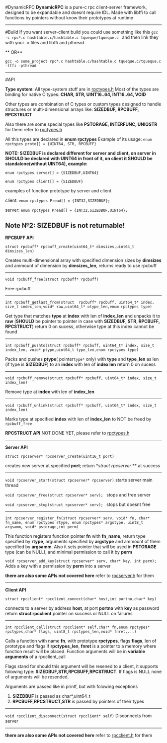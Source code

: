 #DynamicRPC
**DynamicRPC** is a pure-c rpc client-server framework, designed to be expandable and doesnt require IDL. Made with libffi to call functions by pointers without know their prototypes at runtime

------------


#Build
 If you want server-client build you could use something like this
 `gcc -c rpc*.c hashtable.c/hashtable.c tqueque/tqueque.c `
 and then link they with your .o files and libffi and pthread
 
** OR**
 
 `gcc -o some_project rpc*.c hashtable.c/hashtable.c tqueque.c/tqueque.c -lffi -pthread`
 
------------


#API

**Type system**: 
All type-system stuff are in [rpctypes.h](http://github.com/catmengi/DynamicRPC/blob/master/rpctypes.h "rpctypes.h")
Most of the types are binding for native C types: **CHAR, STR, UINT16..64, INT16..64, VOID**

Other types are combination of C types or custom types designed to handle structures or 
multi-dimensional arrays like: **SIZEDBUF, RPCBUFF, RPCSTRUCT**

Also there are some special types like **PSTORAGE, INTERFUNC, UNIQSTR**
for them refer to [rpctypes.h](http://github.com/catmengi/DynamicRPC/blob/master/rpctypes.h "rpctypes.h")

All this types are declared in **enum rpctypes**
Example of its usage:  `enum rpctypes proto[] = {UINT64, STR, RPCBUFF}`

**NOTE: SIZEDBUF is declared different for server and client, on server in SHOULD be declared with UINT64 in front of it, on client it SHOULD be standalone(without UINT64), example:**

`enum rpctypes server[] = {SIZEDBUF,UINT64}`

`enum rpctypes client[] = {SIZEDBUF}`
 
 
examples of function prototype by server and client

client:   `enum rpctypes Pread[] = {INT32,SIZEDBUF};`

server:   `enum rpctypes Pread[] = {INT32,SIZEDBUF,UINT64};`


**Note №2: SIZEDBUF is not returnable!**
------------


**RPCBUFF API**

`struct rpcbuff* rpcbuff_create(uint64_t* dimsizes,uint64_t dimsizes_len)`

Creates multi-dimensional array with specified dimension sizes by **dimsizes** and ammount of dimension by **dimsizes_len**, returns ready to use rpcbuff

------------


`void rpcbuff_free(struct rpcbuff* rpcbuff)`

Free rpcbuff

------------


`int rpcbuff_getlast_from(struct  rpcbuff* rpcbuff, uint64_t* index, size_t index_len,void* raw,uint64_t* otype_len,enum rpctypes type)`

Get type that matches **type** at **index** with len of **index_len** and unpacks it to **raw** (**SHOULD** be pointer to pointer in case with **SIZEDBUF, STR, RPCBUFF, RPCSTRUCT**)
return 0 on sucess, otherwise type at this index cannot be found

------------


`int rpcbuff_pushto(struct rpcbuff* rpcbuff, uint64_t* index, size_t index_len, void* ptype,uint64_t type_len,enum rpctypes type)`

Packs and pushes **ptype**( pointer`type*` only) with **type** and **type_len** as len (if type is  **SIZEDBUF**)  to an **index** with len of **index len**
return 0 on sucess

------------


`void rpcbuff_remove(struct rpcbuff* rpcbuff, uint64_t* index, size_t index_len)`

Remove type at **index** with len of **index_len**

------------


`void rpcbuff_unlink(struct rpcbuff* rpcbuff, uint64_t* index, size_t index_len)`

Marks type at specified **index** with len of **index_len** to NOT be freed by `rpcbuff_free`



**RPCSTRUCT API**
  NOT DONE YET, please refer to [rpctypes.h](http://github.com/catmengi/DynamicRPC/blob/master/rpctypes.h "rpctypes.h")
  
  
  

------------

**Server API**

`struct rpcserver* rpcserver_create(uint16_t port)` 

creates new server at specified **port**; return **struct rpcserver* ** at success

------------


`void rpcserver_start(struct rpcserver* rpcserver)`  starts server main thread

`void rpcserver_free(struct rpcserver* serv); `        stops and free server

`void rpcserver_stop(struct rpcserver* serv); `        stops but doesnt free

------------


`int rpcserver_register_fn(struct rpcserver* serv, void* fn, char* fn_name,
                                       enum rpctypes rtype, enum rpctypes* argstype,
                                       uint8_t argsamm, void* pstorage,int perm)`
									   
This function registers function pointer **fn** with **fn_name**, return type specified by **rtype**,
arguments specified by **argstype** and ammount of them specified by **argsamm**.
Also it sets pointer that will be used in **PSTORAGE** type (can be NULL), and minimal permission to call it by **perm**

`void rpcserver_add_key(struct rpcserver* serv, char* key, int perm);`
Adds a key with a permission by **perm** into a server

**there are also some APIs not covered here** refer to [rpcserver.h](https://github.com/catmengi/DynamicRPC/blob/master/rpcserver.h "rpcserver.h") for them

------------

**Client API**

`struct rpcclient* rpcclient_connect(char* host,int portno,char* key)`

connects to a server by address **host**, at port **portno** with **key** as password
return **struct rpcclient** pointer on success or NULL on failures

------------

`int rpcclient_call(struct rpcclient* self,char* fn,enum rpctypes* rpctypes,char* flags, uint8_t rpctypes_len,void* fnret,...)`

Calls a function with name **fn**, with prototype **rpctypes**, flags **flags**, len of prototype and flags if **rpctypes_len**, **fnret** is a pointer to a memory where function result will be placed. Function arguments will be in **variable arguments** of a rpcclient_call

Flags stand for should this argument will be resened to a client, it supports folowing type:
**SIZEDBUF,STR,RPCBUFF,RPCSTRUCT**. If flags is NULL none of arguments will be resended.

Arguments are passed like in printf, but with folowing exceptions
1. **SIZEDBUF** is passed as char*,uint64_t
1. **RPCBUFF,RPCSTRUCT,STR** is passed by pointers of their types


------------



`void rpcclient_disconnect(struct rpcclient* self)` Disconnects from server

------------


**there are also some APIs not covered here** refer to [rpcclient.h](https://github.com/catmengi/DynamicRPC/blob/master/rpcclient.h "rpcclient.h") for them





